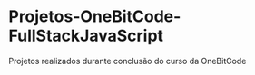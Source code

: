# Projetos-OneBitCode-FullStackJavaScript
Projetos realizados durante conclusão do curso da OneBitCode

